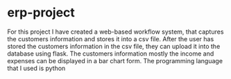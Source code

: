 # erp-project

For this project I have created a web-based workflow system, that captures the customers information and stores it into a csv file. After the user has stored the customers information in the csv file, they can upload it into the database using flask. The customers information mostly the income and expenses can be displayed in a bar chart form. The programming language that I used is python
